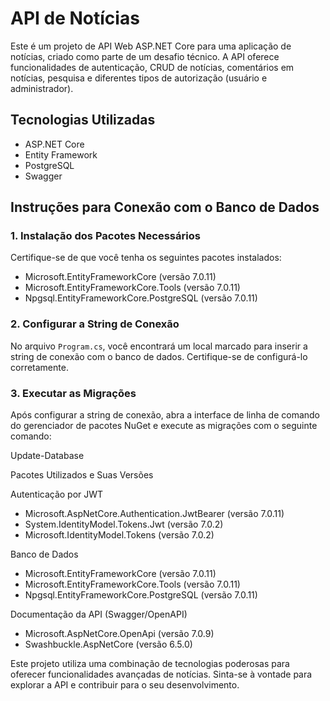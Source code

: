 # API de Notícias

Este é um projeto de API Web ASP.NET Core para uma aplicação de notícias, criado como parte de um desafio técnico. A API oferece funcionalidades de autenticação, CRUD de notícias, comentários em notícias, pesquisa e diferentes tipos de autorização (usuário e administrador).

## Tecnologias Utilizadas

- ASP.NET Core
- Entity Framework
- PostgreSQL
- Swagger

## Instruções para Conexão com o Banco de Dados

### 1. Instalação dos Pacotes Necessários

Certifique-se de que você tenha os seguintes pacotes instalados:

- Microsoft.EntityFrameworkCore (versão 7.0.11)
- Microsoft.EntityFrameworkCore.Tools (versão 7.0.11)
- Npgsql.EntityFrameworkCore.PostgreSQL (versão 7.0.11)

### 2. Configurar a String de Conexão

No arquivo `Program.cs`, você encontrará um local marcado para inserir a string de conexão com o banco de dados. Certifique-se de configurá-lo corretamente.

### 3. Executar as Migrações

Após configurar a string de conexão, abra a interface de linha de comando do gerenciador de pacotes NuGet e execute as migrações com o seguinte comando:

Update-Database

Pacotes Utilizados e Suas Versões

Autenticação por JWT

- Microsoft.AspNetCore.Authentication.JwtBearer (versão 7.0.11)
- System.IdentityModel.Tokens.Jwt (versão 7.0.2)
- Microsoft.IdentityModel.Tokens (versão 7.0.2)

Banco de Dados

- Microsoft.EntityFrameworkCore (versão 7.0.11)
- Microsoft.EntityFrameworkCore.Tools (versão 7.0.11)
- Npgsql.EntityFrameworkCore.PostgreSQL (versão 7.0.11)

Documentação da API (Swagger/OpenAPI)

- Microsoft.AspNetCore.OpenApi (versão 7.0.9)
- Swashbuckle.AspNetCore (versão 6.5.0)

Este projeto utiliza uma combinação de tecnologias poderosas para oferecer funcionalidades avançadas de notícias. Sinta-se à vontade para explorar a API e contribuir para o seu desenvolvimento.
